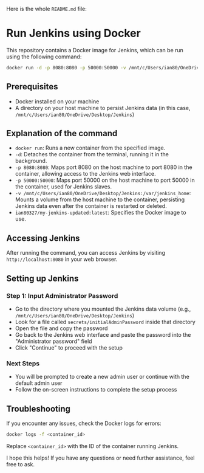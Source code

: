 Here is the whole `README.md` file:

**Run Jenkins using Docker**
==========================

This repository contains a Docker image for Jenkins, which can be run using the following command:

```bash
docker run -d -p 8080:8080 -p 50000:50000 -v /mnt/c/Users/ian80/OneDrive/Desktop/Jenkins:/var/jenkins_home ian80327/my-jenkins-updated:latest
```

**Prerequisites**
---------------

* Docker installed on your machine
* A directory on your host machine to persist Jenkins data (in this case, `/mnt/c/Users/ian80/OneDrive/Desktop/Jenkins`)

**Explanation of the command**
-----------------------------

* `docker run`: Runs a new container from the specified image.
* `-d`: Detaches the container from the terminal, running it in the background.
* `-p 8080:8080`: Maps port 8080 on the host machine to port 8080 in the container, allowing access to the Jenkins web interface.
* `-p 50000:50000`: Maps port 50000 on the host machine to port 50000 in the container, used for Jenkins slaves.
* `-v /mnt/c/Users/ian80/OneDrive/Desktop/Jenkins:/var/jenkins_home`: Mounts a volume from the host machine to the container, persisting Jenkins data even after the container is restarted or deleted.
* `ian80327/my-jenkins-updated:latest`: Specifies the Docker image to use.

**Accessing Jenkins**
--------------------

After running the command, you can access Jenkins by visiting `http://localhost:8080` in your web browser.

**Setting up Jenkins**
---------------------

### Step 1: Input Administrator Password

* Go to the directory where you mounted the Jenkins data volume (e.g., `/mnt/c/Users/ian80/OneDrive/Desktop/Jenkins`)
* Look for a file called `secrets/initialAdminPassword` inside that directory
* Open the file and copy the password
* Go back to the Jenkins web interface and paste the password into the "Administrator password" field
* Click "Continue" to proceed with the setup

### Next Steps

* You will be prompted to create a new admin user or continue with the default admin user
* Follow the on-screen instructions to complete the setup process

**Troubleshooting**
------------------

If you encounter any issues, check the Docker logs for errors:

```bash
docker logs -f <container_id>
```

Replace `<container_id>` with the ID of the container running Jenkins.

I hope this helps! If you have any questions or need further assistance, feel free to ask.

